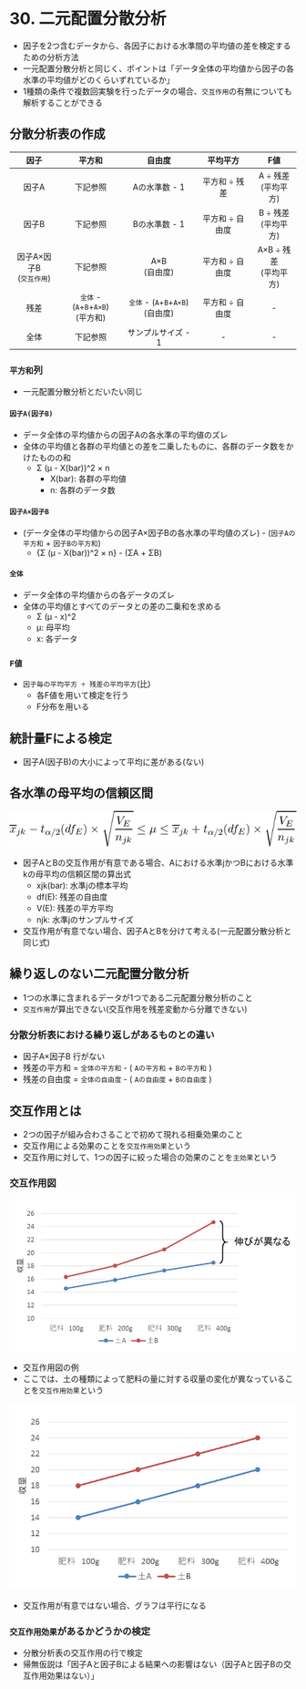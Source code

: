 # 30. 二元配置分散分析
* 因子を2つ含むデータから、各因子における水準間の平均値の差を検定するための分析方法
* 一元配置分散分析と同じく、ポイントは「データ全体の平均値から因子の各水準の平均値がどのくらいずれているか」
* 1種類の条件で複数回実験を行ったデータの場合、`交互作用`の有無についても解析することができる

## 分散分析表の作成
| 因子 | 平方和 | 自由度 | 平均平方 | F値 |
| :-: | :-: | :-: | :-: | :-: |
| 因子A | 下記参照 | Aの水準数 - 1 | 平方和 ÷ 残差 | A ÷ 残差<br/>(平均平方) |
| 因子B | 下記参照 | Bの水準数 - 1 | 平方和 ÷ 自由度 | B ÷ 残差<br/>(平均平方) |
| 因子A×因子B<br/>(`交互作用`) | 下記参照 | A×B<br/>(自由度) | 平方和 ÷ 自由度 | A×B ÷ 残差<br/>(平均平方) |
| 残差 | `全体` - (`A`+`B`+`A×B`)<br/>(平方和) | `全体` - (`A`+`B`+`A×B`)<br/>(自由度) | 平方和 ÷ 自由度 | - |
| 全体 | 下記参照 | サンプルサイズ - 1 | - | - |

### `平方和`列
* 一元配置分散分析とだいたい同じ

#### `因子A(因子B)`
* データ全体の平均値からの因子Aの各水準の平均値のズレ
* 全体の平均値と各群の平均値との差を二乗したものに、各群のデータ数をかけたものの和
  * Σ (μ - X(bar))^2 × n
    * X(bar): 各群の平均値
    * n: 各群のデータ数

#### `因子A×因子B`
* (データ全体の平均値からの因子A×因子Bの各水準の平均値のズレ) - (`因子Aの平方和` + `因子Bの平方和`)
  * {Σ (μ - X(bar))^2 × n} - (ΣA + ΣB)

#### `全体`
* データ全体の平均値からの各データのズレ
* 全体の平均値とすべてのデータとの差の二乗和を求める
  * Σ (μ - x)^2
  * μ: 母平均
  * x: 各データ

### `F値`
* `因子毎の平均平方 ÷ 残差の平均平方`(比)
  * 各F値を用いて検定を行う
  * F分布を用いる

## 統計量Fによる検定
* 因子A(因子B)の大小によって平均に差がある(ない)

## 各水準の母平均の信頼区間
![](./img/202.PNG)
* 因子AとBの交互作用が有意である場合、Aにおける水準jかつBにおける水準kの母平均の信頼区間の算出式
  * xjk(bar): 水準jの標本平均
  * df(E): 残差の自由度
  * V(E): 残差の平方平均
  * njk: 水準jのサンプルサイズ
* 交互作用が有意でない場合、因子AとBを分けて考える(一元配置分散分析と同じ式)

## 繰り返しのない二元配置分散分析
* 1つの水準に含まれるデータが1つである二元配置分散分析のこと
* `交互作用`が算出できない(交互作用を残差変動から分離できない)

### 分散分析表における繰り返しがあるものとの違い
* 因子A×因子B 行がない
* 残差の平方和 = `全体の平方和` - ( `Aの平方和` + `Bの平方和` )
* 残差の自由度 = `全体の自由度` - ( `Aの自由度` + `Bの自由度` )

## 交互作用とは
* 2つの因子が組み合わさることで初めて現れる相乗効果のこと
* 交互作用による効果のことを`交互作用効果`という
* 交互作用に対して、1つの因子に絞った場合の効果のことを`主効果`という

### 交互作用図
![](./img/203.PNG)
* 交互作用図の例
* ここでは、土の種類によって肥料の量に対する収量の変化が異なっていることを`交互作用効果`という

![](./img/204.PNG)
* 交互作用が有意ではない場合、グラフは平行になる

### `交互作用効果`があるかどうかの検定
* 分散分析表の交互作用の行で検定
* 帰無仮説は「因子Aと因子Bによる結果への影響はない（因子Aと因子Bの交互作用効果はない）」